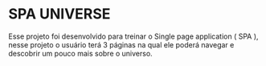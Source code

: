 # SPA UNIVERSE

Esse projeto foi desenvolvido para treinar o Single page application ( SPA ), nesse projeto o usuário terá 3 páginas na qual ele poderá navegar e descobrir um pouco mais sobre o universo.
<br/>

